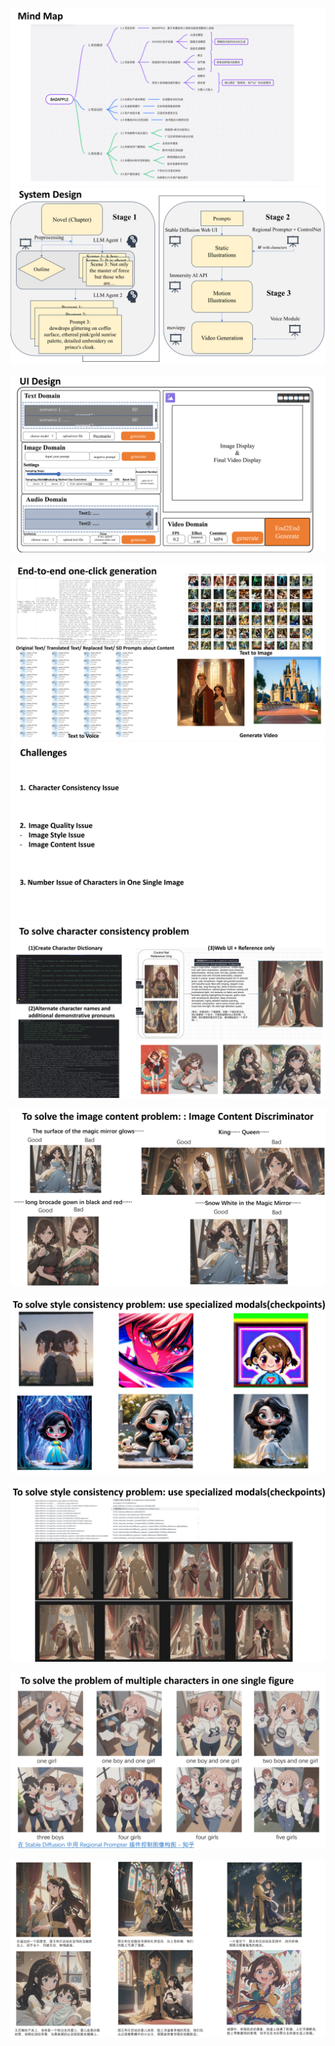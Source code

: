 ![image-20250603113310146](README/image-20250603113310146.png)![image-20250603113324668](README/image-20250603113324668.png)

![image-20250603113244628](README/image-20250603113244628.png)

![image-20250603113338461](README/image-20250603113338461.png)![image-20250603113345278](README/image-20250603113345278.png)![image-20250603113350875](README/image-20250603113350875.png)

![image-20250603113357952](README/image-20250603113357952.png)

![image-20250603113403824](README/image-20250603113403824.png)

![image-20250603113412642](README/image-20250603113412642.png)

![image-20250603113417435](README/image-20250603113417435.png)

![image-20250603113422098](README/image-20250603113422098.png)
